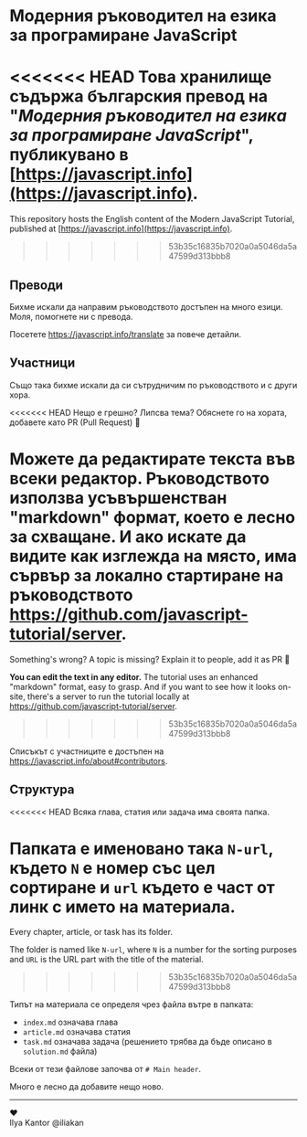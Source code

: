 # Модерния ръководител на езика за програмиране JavaScript

<<<<<<< HEAD
Това хранилище съдържа българския превод на "*Модерния ръководител на езика за програмиране JavaScript*", публикувано в [https://javascript.info](https://javascript.info).
=======
This repository hosts the English content of the Modern JavaScript Tutorial, published at [https://javascript.info](https://javascript.info).
>>>>>>> 53b35c16835b7020a0a5046da5a47599d313bbb8

## Преводи

Бихме искали да направим ръководството достъпен на много езици. Моля, помогнете ни с превода.

Посетете <https://javascript.info/translate> за повече детайли.

## Участници

Също така бихме искали да си сътрудничим по ръководството и с други хора.

<<<<<<< HEAD
Нещо е грешно? Липсва тема? Обяснете го на хората, добавете като PR (Pull Request) 👏

**Можете да редактирате текста във всеки редактор.** Ръководството използва усъвършенстван "markdown" формат, което е лесно за схващане. И ако искате да видите как изглежда на място, има сървър за локално стартиране на ръководството <https://github.com/javascript-tutorial/server>.
=======
Something's wrong? A topic is missing? Explain it to people, add it as PR 👏

**You can edit the text in any editor.** The tutorial uses an enhanced "markdown" format, easy to grasp. And if you want to see how it looks on-site, there's a server to run the tutorial locally at <https://github.com/javascript-tutorial/server>.
>>>>>>> 53b35c16835b7020a0a5046da5a47599d313bbb8

Списъкът с участниците е достъпен на <https://javascript.info/about#contributors>.

## Структура

<<<<<<< HEAD
Всяка глава, статия или задача има своята папка.

Папката е именовано така `N-url`, където `N` е номер със цел сортиране и `url` където е част от линк с името на материала.
=======
Every chapter, article, or task has its folder.

The folder is named like `N-url`, where `N` is a number for the sorting purposes and `URL` is the URL part with the title of the material.
>>>>>>> 53b35c16835b7020a0a5046da5a47599d313bbb8

Типът на материала се определя чрез файла вътре в папката:

- `index.md` означава глава
- `article.md` означава статия
- `task.md` означава задача (решението трябва да бъде описано в `solution.md` файла)

Всеки от тези файлове започва от `# Main header`.

Много е лесно да добавите нещо ново.

---  
♥  
Ilya Kantor @iliakan
